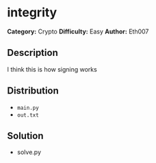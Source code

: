 # integrity
**Category:** Crypto
**Difficulty:** Easy
**Author:** Eth007

## Description

I think this is how signing works

## Distribution

- `main.py`
- `out.txt`

## Solution

- solve.py
